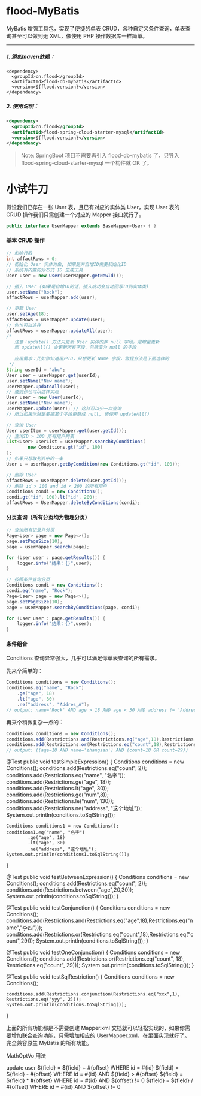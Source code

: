 # flood-MyBatis
MyBatis 增强工具包，实现了便捷的单表 CRUD，各种自定义条件查询，单表查询甚至可以做到无 XML，像使用 PHP 操作数据库一样简单。

--------------------------------------------------
##### 1. 添加maven依赖：

```
<dependency>
  <groupId>cn.flood</groupId>
  <artifactId>flood-db-mybatis</artifactId>
  <version>${flood.version}</version>
</dependency>
```

##### 2. 使用说明：
```xml
<dependency>
  <groupId>cn.flood</groupId>
  <artifactId>flood-spring-cloud-starter-mysql</artifactId>
  <version>${flood.version}</version>
</dependency>
```
> Note: SpringBoot 项目不需要再引入 flood-db-mybatis 了，只导入 flood-spring-cloud-starter-mysql 一个构件就 OK 了。

# 小试牛刀
假设我们已存在一张 User 表，且已有对应的实体类 User，实现 User 表的 CRUD 操作我们只需创建一个对应的 Mapper 接口就行了。

```java
public interface UserMapper extends BaseMapper<User> { }
```

#### 基本 CRUD 操作 

```java
// 影响行数
int affactRows = 0;
// 初始化 User 实体对象, 如果是非自增ID需要初始化ID
// 系统有内置的分布式 ID 生成工具
User user = new User(userMapper.getNewId());

// 插入 User (如果是自增ID的话，插入成功会自动回写ID到实体类)
user.setName("Rock");
affactRows = userMapper.add(user);

// 更新 User
user.setAge(18);
affactRows = userMapper.update(user);
// 你也可以这样
affactRows = userMapper.updateAll(user);
/*
   注意：update() 方法只更新 User 实体的非 null 字段，是增量更新
   而 updateAll() 会更新所有字段，包括值为 null 的字段
   
   应用需求：比如你知道用户ID，只想更新 Name 字段，常规方法是下面这样的 
 */
String userId = "abc";
User user = userMapper.get(userId);
user.setName("New name");
userMapper.updateAll(user);
// 或则你也可以这样实现
User user = new User(userId);
user.setName("New name");
userMapper.update(user); // 这样可以少一次查询
// 所以如果你就是要把某个字段更新成 null, 请使用 updateAll()

// 查询 User
User userItem = userMapper.get(user.getId());
// 查询ID > 100 所有用户列表
List<User> userList = userMapper.searchByConditions(
        new Conditions.gt("id", 100)
);
// 如果只想取列表中的一条
User u = userMapper.getByCondition(new Conditions.gt("id", 100));

// 删除 User
affactRows = userMapper.delete(user.getId());
// 删除 id > 100 and id < 200 的所有用户
Conditions condi = new Conditions();
condi.gt("id", 100).lt("id", 200);
affactRows = UserMapper.deleteByConditions(condi);
```

#### 分页查询（所有分页均为物理分页）

```java
// 查询所有记录并分页
Page<User> page = new Page<>();
page.setPageSize(10);
page = userMapper.search(page);

for (User user : page.getResults()) {
	logger.info("结果：{}",user);
}

// 按照条件查询分页
Conditions condi = new Conditions();
condi.eq("name", "Rock");
Page<User> page = new Page<>();
page.setPageSize(10);
page = userMapper.searchByConditions(page, condi);

for (User user : page.getResults()) {
	logger.info("结果：{}",user);
}

```

#### 条件组合

Conditions 查询异常强大，几乎可以满足你单表查询的所有需求。

先来个简单的：

```java
Conditions conditions = new Conditions();
conditions.eq("name", "Rock")
    .ge("age", 18)
    .lt("age", 30)
    .ne("address", "Addres_A");
// output: name='Rock' AND age > 18 AND age < 30 AND address != 'Addres_A'
```

再来个稍微复杂一点的：

```java
Conditions conditions = new Conditions();
conditions.add(Restrictions.and(Restrictions.eq("age",18),Restrictions.eq("name","zhangsan")));
conditions.add(Restrictions.or(Restrictions.eq("count",18),Restrictions.eq("count",29)));
// output: ((age=18 AND name='zhangsan') AND (count=18 OR count=29))
```

@Test
public void testSimpleExpression()
{
    Conditions conditions = new Conditions();
    conditions.add(Restrictions.eq("count", 2));
    conditions.add(Restrictions.eq("name", "名字"));
    conditions.add(Restrictions.ge("age", 18));
    conditions.add(Restrictions.lt("age", 30));
    conditions.add(Restrictions.ge("num",8));
    conditions.add(Restrictions.le("num", 130));
    conditions.add(Restrictions.ne("address", "这个地址"));
    System.out.println(conditions.toSqlString());

    Conditions conditions1 = new Conditions();
    conditions1.eq("name", "名字")
            .ge("age", 18)
            .lt("age", 30)
            .ne("address", "这个地址");
    System.out.println(conditions1.toSqlString());
}

@Test
public void testBetweenExpression()
{
    Conditions conditions = new Conditions();
    conditions.add(Restrictions.eq("count", 2));
    conditions.add(Restrictions.between("age",20,30));
    System.out.println(conditions.toSqlString());
}

@Test
public void testConjunction()
{
    Conditions conditions = new Conditions();
    conditions.add(Restrictions.and(Restrictions.eq("age",18),Restrictions.eq("name","李四")));
    conditions.add(Restrictions.or(Restrictions.eq("count",18),Restrictions.eq("count",29)));
    System.out.println(conditions.toSqlString());
}

@Test
public void testOneConjunction()
{
    Conditions conditions = new Conditions();
    conditions.add(Restrictions.or(Restrictions.eq("count", 18), Restrictions.eq("count", 29)));
    System.out.println(conditions.toSqlString());
}

@Test
public void testSqlRestriction()
{
    Conditions conditions = new Conditions();

    conditions.add(Restrictions.conjunction(Restrictions.eq("xxx",1), Restrictions.eq("yyy", 2)));
    System.out.println(conditions.toSqlString());
}

上面的所有功能都是不需要创建 Mapper.xml 文档就可以轻松实现的，如果你需要增加联合查询功能，只需增加相应的 UserMapper.xml，在里面实现就好了。
完全兼容原生 MyBatis 的所有功能。

MathOptVo 用法

<update id="mathOpt" parameterType="MathOptVo">
        update user
        <set>
            <if test="opt == 'add'">
                ${field} = ${field} + #{offset} WHERE id = #{id}
            </if>
            <if test="opt == 'subtract'">
                ${field} = ${field} - #{offset} WHERE id = #{id} AND ${field} > #{offset}
            </if>
            <if test="opt == 'multiply'">
                ${field} = ${field} * #{offset} WHERE id = #{id} AND ${offset} != 0
            </if>
            <if test="opt == 'divide'">
                ${field} = ${field} / #{offset} WHERE id = #{id} AND ${offset} != 0
            </if>
        </set>
    </update>